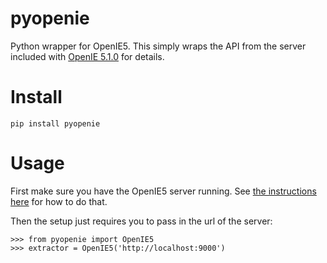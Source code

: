 # pyopenie
Python wrapper for OpenIE5.  This simply wraps the API from the server included with [OpenIE 5.1.0]() for details.

# Install
```
pip install pyopenie
```

# Usage
First make sure you have the OpenIE5 server running.  See [the instructions here](https://github.com/dair-iitd/OpenIE-standalone#running-as-http-server) for how to do that.

Then the setup just requires you to pass in the url of the server:
```
>>> from pyopenie import OpenIE5
>>> extractor = OpenIE5('http://localhost:9000')
```
